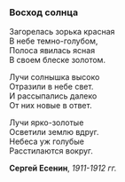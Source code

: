 ### Восход солнца  

Загорелась зорька красная  
В небе темно-голубом,  
Полоса явилась ясная  
В своем блеске золотом.  

Лучи солнышка высоко  
Отразили в небе свет.  
И рассыпались далеко  
От них новые в ответ.  

Лучи ярко-золотые  
Осветили землю вдруг.  
Небеса уж голубые  
Расстилаются вокруг.  

**Сергей Есенин**, *1911-1912 гг.*